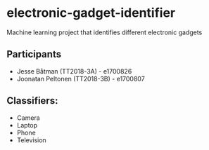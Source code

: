 # electronic-gadget-identifier
Machine learning project that identifies different electronic gadgets

## Participants
* Jesse Båtman (TT2018-3A) - e1700826
* Joonatan Peltonen (TT2018-3B) - e1700807

## Classifiers:
* Camera
* Laptop
* Phone
* Television
